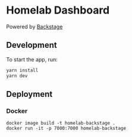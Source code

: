 # Homelab Dashboard

Powered by [Backstage](https://backstage.io)

## Development

To start the app, run:

```sh
yarn install
yarn dev
```

## Deployment

### Docker

```
docker image build -t homelab-backstage .
docker run -it -p 7000:7000 homelab-backstage
```

